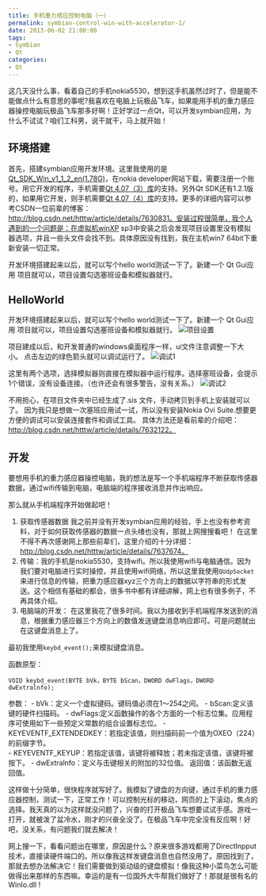 ```yaml
---
title: 手机重力感应控制电脑（一）
permalink: symbian-control-win-with-accelerator-1/ 
date: 2013-06-02 21:00:00
tags:
- Symbian
- Qt
categories:
- Qt
---
```



这几天没什么事，看着自己的手机nokia5530，想到这手机虽然过时了，但是能不能做点什么有意思的事呢?我喜欢在电脑上玩极品飞车，如果能用手机的重力感应器操控电脑玩极品飞车那多好啊！正好学过一点Qt，可以开发symbian应用，为什么不试试？咱们工科男，说干就干，马上就开始！
<!--more-->

## 环境搭建

首先，搭建symbian应用开发环境。这里我使用的是[Qt_SDK_Win_v1_1_2_en(1.78G)](http://www.developer.nokia.com/info/sw.nokia.com/id/84801bfe-8517-4287-9829-014c6f572127/Qt_SDK_1_1_2.html)，在nokia developer网站下载，需要注册一个账号。用它开发的程序，手机需要[Qt 4.07（3）库](http://download.csdn.net/detail/htttw/4352005)的支持。另外Qt SDK还有1.2.1版的，如果用它开发，则手机需要[Qt 4.07（4）库](http://download.csdn.net/detail/htttw/4352012)的支持。更多的详细内容可以参考CSDN一位前辈的博客：http://blog.csdn.net/htttw/article/details/7630831。安装过程很简单，我个人遇到的一个问题是：在虚拟机winXP sp3中安装之后会发现项目设置里没有模拟器选项，并且一些头文件会找不到。具体原因没有找到，我在主机win7 64bit下重新安装一切正常。

开发环境搭建起来以后，就可以写个hello world测试一下了。新建一个 Qt Gui应用 项目就可以，项目设置勾选塞班设备和模拟器就行。

## HelloWorld

开发环境搭建起来以后，就可以写个hello world测试一下了。新建一个 Qt Gui应用 项目就可以，项目设置勾选塞班设备和模拟器就行。
![项目设置](https://blog-1252856176.file.myqcloud.com/post/symbian-control-win-with-accelerator-1/project-settings.png)

项目建成以后，和开发普通的windows桌面程序一样，ui文件注意调整一下大小。
点击左边的绿色箭头就可以调试运行了。
![调试1](https://blog-1252856176.file.myqcloud.com/post/symbian-control-win-with-accelerator-1/debug-1.png)


这里有两个选项，选择模拟器则直接在模拟器中运行程序。选择塞班设备，会提示1个错误，没有设备连接。（也许还会有很多警告，没有关系。）
![调试2](https://blog-1252856176.file.myqcloud.com/post/symbian-control-win-with-accelerator-1/debug-2.png)

不用担心，在项目文件夹中已经生成了.sis 文件，手动拷贝到手机上安装就可以了。
因为我只是想做一次塞班应用试一试，所以没有安装Nokia Ovi Suite.想要更方便的调试可以安装连接套件和调试工具。
具体方法还是看前辈的介绍吧：http://blog.csdn.net/htttw/article/details/7632122。


## 开发

要想用手机的重力感应器操控电脑，我的想法是写一个手机端程序不断获取传感器数据，通过wifi传输到电脑，电脑端的程序接收消息并作出响应。

那么就从手机端程序开始做起吧！
1. 获取传感器数据
我之前并没有开发symbian应用的经验，手上也没有参考资料，对于如何获取传感器的数据一点头绪也没有，那就上网搜搜看吧！
在这里不得不再次感谢网上那些前辈们，这里介绍的十分详细：http://blog.csdn.net/htttw/article/details/7637674。
2. 传输：我的手机是nokia5530，支持wifi。所以我使用wifi与电脑通信。因为我们要对电脑进行实时操控，并且使用wifi网络，所以这里我使用`QUdpSocket`来进行信息的传输，把重力感应器xyz三个方向上的数据以字符串的形式发送。这个相信有基础的都会，很多书中都有详细讲解，网上也有很多例子，不再具体介绍。
3. 电脑端的开发：
在这里我花了很多时间。我以为接收到手机端程序发送到的消息，根据重力感应器三个方向上的数值发送键盘消息响应即可。可是问题就出在这键盘消息上了。

最初我使用`keybd_event();`来模拟键盘消息。             

函数原型： 
```
VOID keybd_event(BYTE bVk，BYTE bScan，DWORD dwFlags，DWORD dwExtralnfo);
```
参数：
	- bVk：定义一个虚拟键码。键码值必须在1～254之间。
	- bScan:定义该键的硬件扫描码。
	- dwFlags:定义函数操作的各个方面的一个标志位集。应用程序可使用如下一些预定义常数的组合设置标志位。
	- KEYEVENTF_EXTENDEDKEY：若指定该值，则扫描码前一个值为OXEO（224）的前缀字节。           
	- KEYEVENTF_KEYUP：若指定该值，该键将被释放；若未指定该值，该键将被按下。
	- dwExtralnfo：定义与击键相关的附加的32位值。
返回值：该函数无返回值。

这样做十分简单，很快程序就写好了。我模拟了键盘的方向键，通过手机的重力感应器控制，测试一下，正常工作！可以控制光标的移动，网页的上下滚动，焦点的选择。我天真的以为这样就没问题了，兴奋的打开极品飞车想要试试手感。游戏一打开，就被泼了盆冷水，刚才的兴奋全没了。在极品飞车中完全没有反应啊！好吧，没关系，有问题我们就去解决！

网上搜一下，看看问题出在哪里，原因是什么？原来很多游戏都用了DirectInpput技术，直接读硬件端口的。所以像我这样发键盘消息也自然没用了。原因找到了，那就去想办法解决它！我们需要做到驱动级的键盘模拟！像我这种小菜鸟怎么可能做得出来那样的东西嘛。幸运的是有一位国外大牛帮我们做好了！那就是很有名的WinIo.dll !
